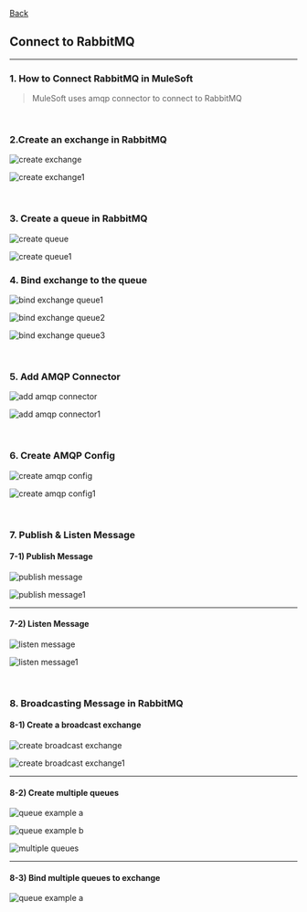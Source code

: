 [Back](README.md)

## Connect to RabbitMQ

<hr>


### 1. How to Connect RabbitMQ in MuleSoft

> MuleSoft uses amqp connector to connect to RabbitMQ

&nbsp;


### 2.Create an exchange in RabbitMQ

![create exchange](https://raw.githubusercontent.com/Elliot518/mcp-oss-tech/refs/heads/main/mulesoft/rabbitmq/create_exchange_rabbitmq.png)


![create exchange1](https://raw.githubusercontent.com/Elliot518/mcp-oss-tech/refs/heads/main/mulesoft/rabbitmq/create_exchagne_rabbitmq1.png)

&nbsp;


### 3. Create a queue in RabbitMQ

![create queue](https://raw.githubusercontent.com/Elliot518/mcp-oss-tech/refs/heads/main/mulesoft/rabbitmq/create_queue_rabbitmq.png)

![create queue1](https://raw.githubusercontent.com/Elliot518/mcp-oss-tech/refs/heads/main/mulesoft/rabbitmq/create_queue_rabbitmq1.png)

### 4. Bind exchange to the queue

![bind exchange queue1](https://raw.githubusercontent.com/Elliot518/mcp-oss-tech/refs/heads/main/mulesoft/rabbitmq/bind_exchange_queue1.png)

![bind exchange queue2](https://raw.githubusercontent.com/Elliot518/mcp-oss-tech/refs/heads/main/mulesoft/rabbitmq/bind_exchange_queue2.png)

![bind exchange queue3](https://raw.githubusercontent.com/Elliot518/mcp-oss-tech/refs/heads/main/mulesoft/rabbitmq/bind_exchange_queue3.png)

&nbsp;

### 5. Add AMQP Connector

![add amqp connector](https://raw.githubusercontent.com/Elliot518/mcp-oss-tech/refs/heads/main/mulesoft/rabbitmq/add_amqp_connector.png)

![add amqp connector1](https://raw.githubusercontent.com/Elliot518/mcp-oss-tech/refs/heads/main/mulesoft/rabbitmq/add_amqp_connector1.png)



&nbsp;

### 6. Create AMQP Config

![create amqp config](https://raw.githubusercontent.com/Elliot518/mcp-oss-tech/refs/heads/main/mulesoft/rabbitmq/create_amqp_config.png)

![create amqp config1](https://raw.githubusercontent.com/Elliot518/mcp-oss-tech/refs/heads/main/mulesoft/rabbitmq/create_amqp_config1.png)

&nbsp;

### 7. Publish & Listen Message

#### 7-1) Publish Message

![publish message](https://raw.githubusercontent.com/Elliot518/mcp-oss-tech/refs/heads/main/mulesoft/rabbitmq/publish_message.png)

![publish message1](https://raw.githubusercontent.com/Elliot518/mcp-oss-tech/refs/heads/main/mulesoft/rabbitmq/publish_message1.png)

<hr>

#### 7-2) Listen Message

![listen message](https://raw.githubusercontent.com/Elliot518/mcp-oss-tech/refs/heads/main/mulesoft/rabbitmq/listen_message.png)

![listen message1](https://raw.githubusercontent.com/Elliot518/mcp-oss-tech/refs/heads/main/mulesoft/rabbitmq/listen_message1.png)

&nbsp;

### 8. Broadcasting Message in RabbitMQ

#### 8-1) Create a broadcast exchange
![create broadcast exchange](https://raw.githubusercontent.com/Elliot518/mcp-oss-tech/refs/heads/main/mulesoft/rabbitmq/create_broadcast_exchange.png)

![create broadcast exchange1](https://raw.githubusercontent.com/Elliot518/mcp-oss-tech/refs/heads/main/mulesoft/rabbitmq/create_broadcast_exchange1.png)

<hr>

#### 8-2) Create multiple queues
![queue example a](https://raw.githubusercontent.com/Elliot518/mcp-oss-tech/refs/heads/main/mulesoft/rabbitmq/queue_example_a.png)

![queue example b](https://raw.githubusercontent.com/Elliot518/mcp-oss-tech/refs/heads/main/mulesoft/rabbitmq/queue_example_b.png)

![multiple queues](https://raw.githubusercontent.com/Elliot518/mcp-oss-tech/refs/heads/main/mulesoft/rabbitmq/multiple_queues.png)

<hr>

#### 8-3) Bind multiple queues to exchange

![queue example a](https://raw.githubusercontent.com/Elliot518/mcp-oss-tech/refs/heads/main/mulesoft/rabbitmq/bind_multiple_queues_to_exchange.png)

